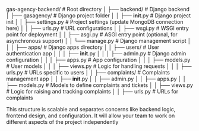 gas-agency-backend/         # Root directory
│
├── backend/                # Django backend
│   ├── gasagency/          # Django project folder
│   │   ├── __init__.py     # Django project init
│   │   ├── settings.py     # Project settings (update MongoDB connection here)
│   │   ├── urls.py         # URL configurations
│   │   ├── wsgi.py         # WSGI entry point for deployment
│   │   ├── asgi.py         # ASGI entry point (optional, for asynchronous support)
│   │   └── manage.py       # Django management script
│   │
│   ├── apps/               # Django apps directory
│   │   ├── users/          # User authentication app
│   │   │   ├── __init__.py
│   │   │   ├── admin.py    # Django admin configuration
│   │   │   ├── apps.py     # App configuration
│   │   │   ├── models.py   # User models
│   │   │   ├── views.py    # Logic for handling requests
│   │   │   ├── urls.py     # URLs specific to users 
│   │   ├── complaints/     # Complaints management app
│   │       ├── __init__.py
│   │       ├── admin.py
│   │       ├── apps.py
│   │       ├── models.py   # Models to define complaints and tickets
│   │       ├── views.py    # Logic for raising and tracking complaints
│   │       ├── urls.py     # URLs for complaints

This structure is scalable and separates concerns like backend logic, frontend design, and configuration. It will allow your team to work on different aspects of the project independently

